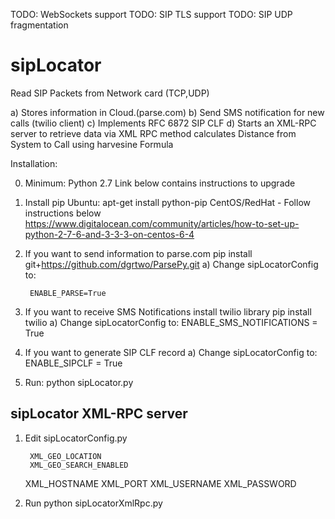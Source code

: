 TODO: WebSockets support
TODO: SIP TLS support
TODO: SIP UDP fragmentation


sipLocator
==========
Read SIP Packets from Network card (TCP,UDP)

a) Stores information in Cloud.(parse.com) 
b) Send SMS notification for new calls (twilio client)
c) Implements RFC 6872 SIP CLF
d) Starts an XML-RPC server to retrieve data
  via XML RPC method calculates Distance from System to Call using harvesine Formula

Installation:

0) Minimum: Python 2.7
   Link below contains instructions to upgrade

1) Install pip
   Ubuntu: apt-get install python-pip
   CentOS/RedHat - Follow instructions below
   https://www.digitalocean.com/community/articles/how-to-set-up-python-2-7-6-and-3-3-3-on-centos-6-4

2) If you want to send information to parse.com
  pip install git+https://github.com/dgrtwo/ParsePy.git
	a)  Change sipLocatorConfig to:

		ENABLE_PARSE=True

3) If you want to receive SMS Notifications install twilio library
   pip install twilio
	a)  Change sipLocatorConfig to:
		ENABLE_SMS_NOTIFICATIONS = True

4) If you want to generate SIP CLF record
	a)  Change sipLocatorConfig to:
		ENABLE_SIPCLF = True

5) Run:
	 python sipLocator.py


sipLocator XML-RPC server
----------------------------
1) Edit sipLocatorConfig.py

        XML_GEO_LOCATION
        XML_GEO_SEARCH_ENABLED	
	XML_HOSTNAME
	XML_PORT
	XML_USERNAME
	XML_PASSWORD

2) Run python sipLocatorXmlRpc.py

